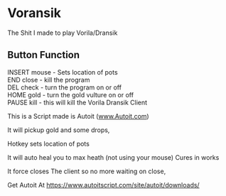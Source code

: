 # Voransik
 The Shit I made to play Vorila/Dransik

Button			Function
---------------------------

INSERT       mouse  - Sets location of pots<br>
END          close  - kill the program <br>
DEL          check  - turn the program on or off<br>
HOME         gold   - turn the gold vulture on or off<br>
PAUSE 	     kill   - this will kill the Vorila Dransik Client<br>


This is a Script made is Autoit (www.Autoit.com)

It will pickup gold and some drops, 

Hotkey sets location of pots

It will auto heal you to max heath (not using your mouse)
Cures in works

It force closes The client so no more waiting on close, 

Get Autoit At 
	https://www.autoitscript.com/site/autoit/downloads/
